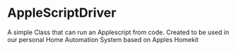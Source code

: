 # AppleScriptDriver

A simple Class that can run an Applescript from code.
Created to be used in our personal Home Automation System based on Apples Homekit

